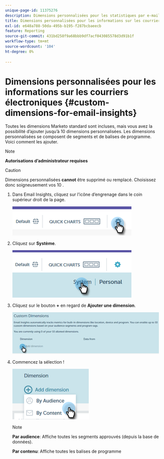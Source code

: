```yaml
---
unique-page-id: 11375276
description: Dimensions personnalisées pour les statistiques par e-mail - Documents Marketo - Documentation du produit
title: Dimensions personnalisées pour les informations sur les courriers électroniques
exl-id: e648a788-50da-495b-b195-f287bcbaeecb
feature: Reporting
source-git-commit: 431bd258f9a68bbb9df7acf043085578d3d91b1f
workflow-type: tm+mt
source-wordcount: '104'
ht-degree: 0%

---
```


# Dimensions personnalisées pour les informations sur les courriers électroniques {#custom-dimensions-for-email-insights}

Toutes les dimensions Marketo standard sont incluses, mais vous avez la possibilité d’ajouter jusqu’à 10 dimensions personnalisées. Les dimensions personnalisées se composent de segments et de balises de programme. Voici comment les ajouter.

>[!NOTE]
>
>**Autorisations d’administrateur requises**

>[!CAUTION]
>
>Dimensions personnalisées **cannot** être supprimé ou remplacé. Choisissez donc soigneusement vos 10 .

1. Dans Email Insights, cliquez sur l’icône d’engrenage dans le coin supérieur droit de la page.

   ![](assets/cd1.png)

1. Cliquez sur **Système**.

   ![](assets/cd2.png)

1. Cliquez sur le bouton **+** en regard de **Ajouter une dimension**.

   ![](assets/cd3.png)

1. Commencez la sélection !

   ![](assets/cd4.png)

   >[!NOTE]
   >
   >**Par audience**: Affiche toutes les segments approuvés (depuis la base de données).
   >
   >**Par contenu**: Affiche toutes les balises de programme

